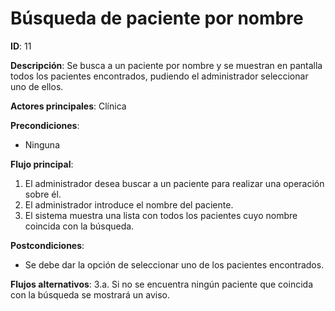 # Búsqueda de paciente por nombre

**ID**: 11

**Descripción**: Se busca a un paciente por nombre y se muestran en pantalla todos los pacientes encontrados, pudiendo el administrador seleccionar uno de ellos.

**Actores principales**: Clínica

**Precondiciones**:
* Ninguna

**Flujo principal**:
1. El administrador desea buscar a un paciente para realizar una operación sobre él.
2. El administrador introduce el nombre del paciente.
3. El sistema muestra una lista con todos los pacientes cuyo nombre coincida con la búsqueda.

**Postcondiciones**:
* Se debe dar la opción de seleccionar uno de los pacientes encontrados.

**Flujos alternativos**:
3.a. Si no se encuentra ningún paciente que coincida con la búsqueda se mostrará un aviso.
